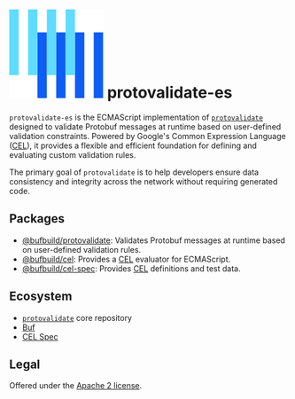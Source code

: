 # ![The Buf logo](.github/buf-logo.svg) protovalidate-es

`protovalidate-es` is the ECMAScript implementation of [`protovalidate`](https://github.com/bufbuild/protovalidate)
designed to validate Protobuf messages at runtime based on user-defined validation constraints.
Powered by Google's Common Expression Language ([CEL](https://github.com/google/cel-spec)),
it provides a flexible and efficient foundation for defining and evaluating
custom validation rules.

The primary goal of `protovalidate` is to help developers ensure data
consistency and integrity across the network without requiring generated code.

## Packages

- [@bufbuild/protovalidate](https://www.npmjs.com/package/@bufbuild/protovalidate):
  Validates Protobuf messages at runtime based on user-defined validation rules.
- [@bufbuild/cel](https://www.npmjs.com/package/@bufbuild/cel):
  Provides a [CEL](https://github.com/google/cel-spec) evaluator for ECMAScript.
- [@bufbuild/cel-spec](https://www.npmjs.com/package/@bufbuild/cel-spec):
  Provides [CEL](https://github.com/google/cel-spec) definitions and test data.

## Ecosystem

- [`protovalidate`](https://github.com/bufbuild/protovalidate) core repository
- [Buf][buf]
- [CEL Spec][cel-spec]

## Legal

Offered under the [Apache 2 license][license].

[license]: LICENSE
[buf]: https://buf.build
[cel-spec]: https://github.com/google/cel-spec
